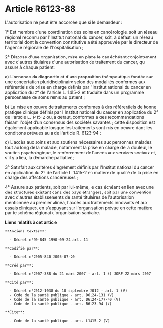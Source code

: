 # Article R6123-88

L'autorisation ne peut être accordée que si le demandeur :

1° Est membre d'une coordination des soins en cancérologie, soit un réseau régional reconnu par l'Institut national du
cancer, soit, à défaut, un réseau territorial dont la convention constitutive a été approuvée par le directeur de l'agence
régionale de l'hospitalisation ;

2° Dispose d'une organisation, mise en place le cas échéant conjointement avec d'autres titulaires d'une autorisation de
traitement du cancer, qui assure à chaque patient :

a) L'annonce du diagnostic et d'une proposition thérapeutique fondée sur une concertation pluridisciplinaire selon des
modalités conformes aux référentiels de prise en charge définis par l'Institut national du cancer en application du 2° de
l'article L. 1415-2 et traduite dans un programme personnalisé de soins remis au patient ;

b) La mise en oeuvre de traitements conformes à des référentiels de bonne pratique clinique définis par l'Institut national
du cancer en application du 2° de l'article L. 1415-2 ou, à défaut, conformes à des recommandations faisant l'objet d'un
consensus des sociétés savantes ; cette disposition est également applicable lorsque les traitements sont mis en oeuvre dans
les conditions prévues au a de l'article R. 6123-94 ;

c) L'accès aux soins et aux soutiens nécessaires aux personnes malades tout au long de la maladie, notamment la prise en
charge de la douleur, le soutien psychologique, le renforcement de l'accès aux services sociaux et, s'il y a lieu, la
démarche palliative ;

3° Satisfait aux critères d'agrément définis par l'Institut national du cancer en application du 2° de l'article L. 1415-2 en
matière de qualité de la prise en charge des affections cancéreuses ;

4° Assure aux patients, soit par lui-même, le cas échéant en lien avec une des structures existant dans des pays étrangers,
soit par une convention avec d'autres établissements de santé titulaires de l'autorisation mentionnée au premier alinéa,
l'accès aux traitements innovants et aux essais cliniques, en s'appuyant sur l'organisation prévue en cette matière par le
schéma régional d'organisation sanitaire.

**Liens relatifs à cet article**

	**Anciens textes**:

	  - Décret n°90-845 1990-09-24 art. 11

	**Codifié par**:

	  - Décret n°2005-840 2005-07-20

	**Créé par**:

	  - Décret n°2007-388 du 21 mars 2007 - art. 1 () JORF 22 mars 2007

	**Cité par**:

	  - Décret n°2012-1038 du 10 septembre 2012 - art. 1 (V)
	  - Code de la santé publique - art. D6124-131 (V)
	  - Code de la santé publique - art. D6124-177-40 (V)
	  - Code de la santé publique - art. R6123-94 (V)

	**Cite**:

	  - Code de la santé publique - art. L1415-2 (V)
